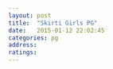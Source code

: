 ```yaml
---
layout: post
title:  "Skirti Girls PG"
date:   2015-01-12 22:02:45
categories: pg
address: 
ratings:
---
```

